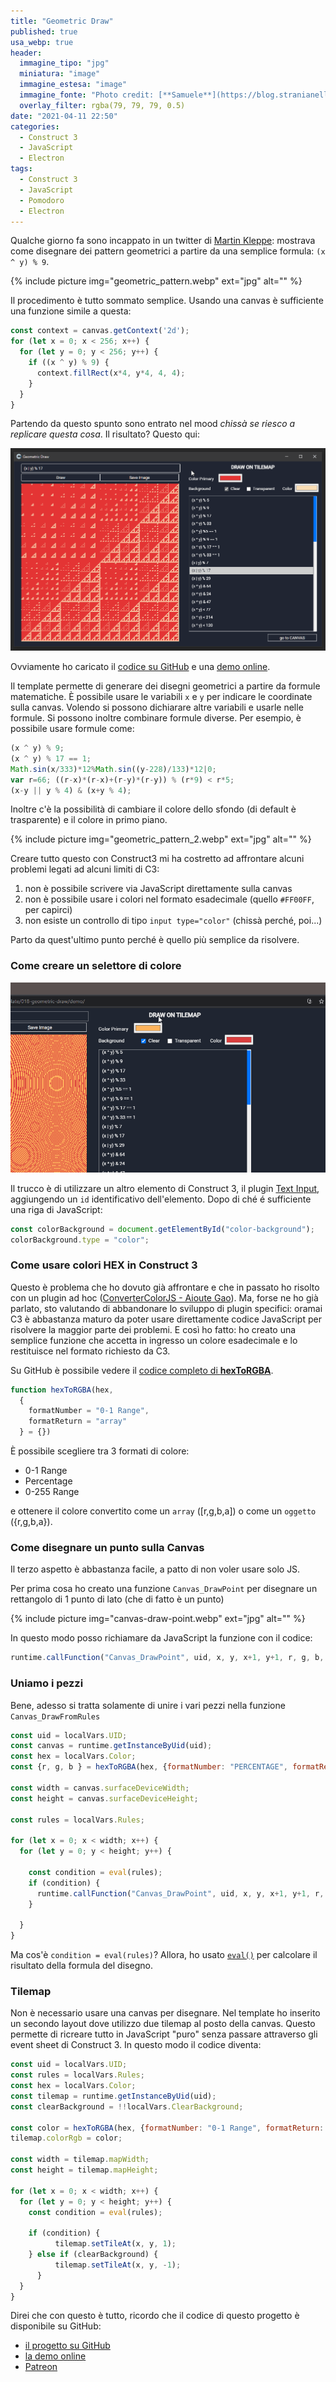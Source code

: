 ```yaml
---
title: "Geometric Draw"
published: true
usa_webp: true
header:
  immagine_tipo: "jpg"
  miniatura: "image"
  immagine_estesa: "image"
  immagine_fonte: "Photo credit: [**Samuele**](https://blog.stranianelli.com/)"
  overlay_filter: rgba(79, 79, 79, 0.5)
date: "2021-04-11 22:50"
categories:
  - Construct 3
  - JavaScript
  - Electron
tags:
  - Construct 3
  - JavaScript
  - Pomodoro
  - Electron
---
```


Qualche giorno fa sono incappato in un twitter di [Martin Kleppe](https://twitter.com/aemkei/status/1378106731386040322): mostrava come disegnare dei pattern geometrici a partire da una semplice formula: `(x ^ y) % 9`.

{% include picture img="geometric_pattern.webp" ext="jpg" alt="" %}

Il procedimento è tutto sommato semplice. Usando una canvas è sufficiente una funzione simile a questa:

```js
const context = canvas.getContext('2d');
for (let x = 0; x < 256; x++) {
  for (let y = 0; y < 256; y++) {
    if ((x ^ y) % 9) {
      context.fillRect(x*4, y*4, 4, 4);
    }
  }
}
```

Partendo da questo spunto sono entrato nel mood _chissà se riesco a replicare questa cosa_. Il risultato? Questo qui:

![animation](https://raw.githubusercontent.com/el3um4s/strani-anelli-blog/master/_posts/2021/2021-04-11-geometric-draw/animation.gif)

Ovviamente ho caricato il [codice su GitHub](https://github.com/el3um4s/construct-demo) e una [demo online](https://c3demo.stranianelli.com/template/018-geometric-draw/demo/).

Il template permette di generare dei disegni geometrici a partire da formule matematiche. È possibile usare le variabili `x` e `y` per indicare le coordinate sulla canvas. Volendo si possono dichiarare altre variabili e usarle nelle formule. Si possono inoltre combinare formule diverse. Per esempio, è possibile usare formule come:

```js
(x ^ y) % 9;
(x ^ y) % 17 == 1;
Math.sin(x/333)*12%Math.sin((y-228)/133)*12|0;
var r=66; ((r-x)*(r-x)+(r-y)*(r-y)) % (r*9) < r*5;
(x-y || y % 4) & (x+y % 4);
```

Inoltre c'è la possibilità di cambiare il colore dello sfondo (di default è trasparente) e il colore in primo piano.

{% include picture img="geometric_pattern_2.webp" ext="jpg" alt="" %}

Creare tutto questo con Construct3 mi ha costretto ad affrontare alcuni problemi legati ad alcuni limiti di C3:

1. non è possibile scrivere via JavaScript direttamente sulla canvas
2. non è possibile usare i colori nel formato esadecimale (quello `#FF00FF`, per capirci)
3. non esiste un controllo di tipo `input type="color"` (chissà perché, poi...)

Parto da quest'ultimo punto perché è quello più semplice da risolvere.

### Come creare un selettore di colore

![animation](https://raw.githubusercontent.com/el3um4s/strani-anelli-blog/master/_posts/2021/2021-04-11-geometric-draw/geometric-draw-test-colors-04.gif)

Il trucco è di utilizzare un altro elemento di Construct 3, il plugin [Text Input](https://www.construct.net/en/make-games/manuals/construct-3/plugin-reference/text-input), aggiungendo un `id` identificativo dell'elemento. Dopo di ché é sufficiente una riga di JavaScript:

```js
const colorBackground = document.getElementById("color-background");
colorBackground.type = "color";
```

### Come usare colori HEX in Construct 3

Questo è problema che ho dovuto già affrontare e che in passato ho risolto con un plugin ad hoc ([ConverterColorJS - Aioute Gao](https://github.com/el3um4s/construct-plugins-and-addons)). Ma, forse ne ho già parlato, sto valutando di abbandonare lo sviluppo di plugin specifici: oramai C3 è abbastanza maturo da poter usare direttamente codice JavaScript per risolvere la maggior parte dei problemi. E così ho fatto: ho creato una semplice funzione che accetta in ingresso un colore esadecimale e lo restituisce nel formato richiesto da C3.

Su GitHub è possibile vedere il [codice completo di **hexToRGBA**](https://raw.githubusercontent.com/el3um4s/construct-demo/master/template/018-geometric-draw/source/files/scripts/colorshelper.js).

```js
function hexToRGBA(hex,
  {
    formatNumber = "0-1 Range", 
    formatReturn = "array" 
  } = {})
```

È possibile scegliere tra 3 formati di colore:

* 0-1 Range
* Percentage
* 0-255 Range

e ottenere il colore convertito come un `array` ([r,g,b,a]) o come un `oggetto` ({r,g,b,a}).

### Come disegnare un punto sulla Canvas

Il terzo aspetto è abbastanza facile, a patto di non voler usare solo JS.

Per prima cosa ho creato una funzione `Canvas_DrawPoint` per disegnare un rettangolo di 1 punto di lato (che di fatto è un punto)

{% include picture img="canvas-draw-point.webp" ext="jpg" alt="" %}

In questo modo posso richiamare da JavaScript la funzione con il codice:

```js
runtime.callFunction("Canvas_DrawPoint", uid, x, y, x+1, y+1, r, g, b, 100);
```

### Uniamo i pezzi

Bene, adesso si tratta solamente di unire i vari pezzi nella funzione `Canvas_DrawFromRules`

```js
const uid = localVars.UID;
const canvas = runtime.getInstanceByUid(uid);
const hex = localVars.Color;
const {r, g, b } = hexToRGBA(hex, {formatNumber: "PERCENTAGE", formatReturn: "OBJECT" });

const width = canvas.surfaceDeviceWidth;
const height = canvas.surfaceDeviceHeight;

const rules = localVars.Rules;

for (let x = 0; x < width; x++) {
  for (let y = 0; y < height; y++) {

	const condition = eval(rules);
    if (condition) {
      runtime.callFunction("Canvas_DrawPoint", uid, x, y, x+1, y+1, r, g, b, 100);
    }

  }
}
```

Ma cos'è `condition = eval(rules)`? Allora, ho usato [`eval()`](https://developer.mozilla.org/en-US/docs/Web/JavaScript/Reference/Global_Objects/eval) per calcolare il risultato della formula del disegno.

### Tilemap

Non è necessario usare una canvas per disegnare. Nel template ho inserito un secondo layout dove utilizzo due tilemap al posto della canvas. Questo permette di ricreare tutto in JavaScript "puro" senza passare attraverso gli event sheet di Construct 3. In questo modo il codice diventa:

```js
const uid = localVars.UID;
const rules = localVars.Rules;
const hex = localVars.Color;
const tilemap = runtime.getInstanceByUid(uid);
const clearBackground = !!localVars.ClearBackground;

const color = hexToRGBA(hex, {formatNumber: "0-1 Range", formatReturn: "ARRAY" });
tilemap.colorRgb = color;

const width = tilemap.mapWidth;
const height = tilemap.mapHeight;

for (let x = 0; x < width; x++) {
  for (let y = 0; y < height; y++) {
	const condition = eval(rules);

    if (condition) {
		  tilemap.setTileAt(x, y, 1);
    } else if (clearBackground) {
		  tilemap.setTileAt(x, y, -1);
	  }
  }
}
```

Direi che con questo è tutto, ricordo che il codice di questo progetto è disponibile su GitHub:

- [il progetto su GitHub](https://github.com/el3um4s/construct-demo)
- [la demo online](https://c3demo.stranianelli.com/template/018-geometric-draw/demo/)
- [Patreon](https://www.patreon.com/el3um4s)
